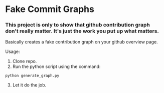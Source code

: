 # Fake Commit Graphs

### This project is only to show that github contribution graph don't really matter. It's just the work you put up what matters.

Basically creates a fake contribution graph on your github overview page.

Usage:

1. Clone repo.
2. Run the python script using the command:

```
python generate_graph.py
```

3. Let it do the job.
